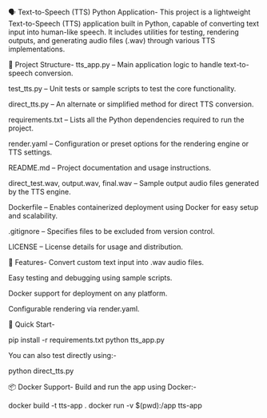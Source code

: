 🗣️ Text-to-Speech (TTS) Python Application-
This project is a lightweight Text-to-Speech (TTS) application built in Python, capable of converting text input into human-like speech. It includes utilities for testing, rendering outputs, and generating audio files (.wav) through various TTS implementations.

📁 Project Structure-
tts_app.py – Main application logic to handle text-to-speech conversion.

test_tts.py – Unit tests or sample scripts to test the core functionality.

direct_tts.py – An alternate or simplified method for direct TTS conversion.

requirements.txt – Lists all the Python dependencies required to run the project.

render.yaml – Configuration or preset options for the rendering engine or TTS settings.

README.md – Project documentation and usage instructions.

direct_test.wav, output.wav, final.wav – Sample output audio files generated by the TTS engine.

Dockerfile – Enables containerized deployment using Docker for easy setup and scalability.

.gitignore – Specifies files to be excluded from version control.

LICENSE – License details for usage and distribution.

🔧 Features-
Convert custom text input into .wav audio files.

Easy testing and debugging using sample scripts.

Docker support for deployment on any platform.

Configurable rendering via render.yaml.

🚀 Quick Start-

pip install -r requirements.txt
python tts_app.py

You can also test directly using:-

python direct_tts.py


📦 Docker Support-
Build and run the app using Docker:-

docker build -t tts-app .
docker run -v $(pwd):/app tts-app

